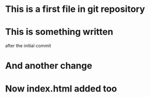 # This is a first file in git repository

# This is something written
  after the initial commit

# And another change

# Now index.html added too
